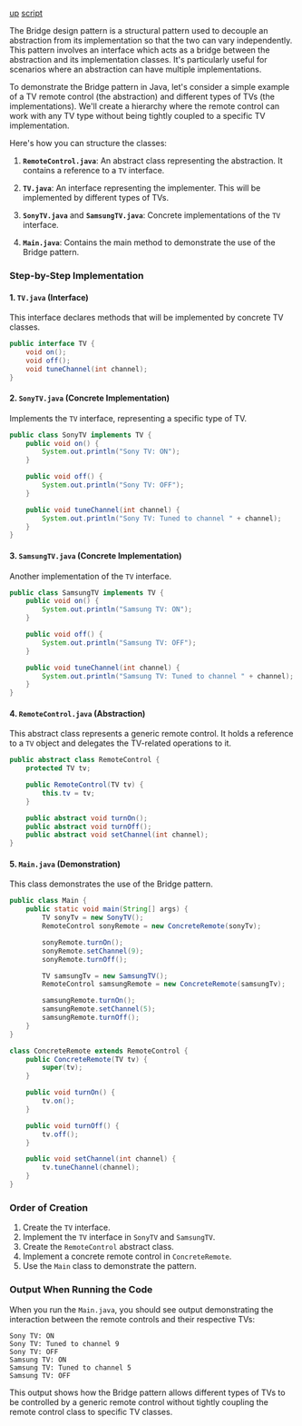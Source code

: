[up](../README.md)  [script](script/page01.md)


The Bridge design pattern is a structural pattern used to decouple an abstraction from its implementation so that the two can vary independently. This pattern involves an interface which acts as a bridge between the abstraction and its implementation classes. It's particularly useful for scenarios where an abstraction can have multiple implementations.

To demonstrate the Bridge pattern in Java, let's consider a simple example of a TV remote control (the abstraction) and different types of TVs (the implementations). We'll create a hierarchy where the remote control can work with any TV type without being tightly coupled to a specific TV implementation.

Here's how you can structure the classes:

1. **`RemoteControl.java`**: An abstract class representing the abstraction. It contains a reference to a `TV` interface.

2. **`TV.java`**: An interface representing the implementer. This will be implemented by different types of TVs.

3. **`SonyTV.java`** and **`SamsungTV.java`**: Concrete implementations of the `TV` interface.

4. **`Main.java`**: Contains the main method to demonstrate the use of the Bridge pattern.

### Step-by-Step Implementation

#### 1. `TV.java` (Interface)
This interface declares methods that will be implemented by concrete TV classes.

```java
public interface TV {
    void on();
    void off();
    void tuneChannel(int channel);
}
```

#### 2. `SonyTV.java` (Concrete Implementation)
Implements the `TV` interface, representing a specific type of TV.

```java
public class SonyTV implements TV {
    public void on() {
        System.out.println("Sony TV: ON");
    }

    public void off() {
        System.out.println("Sony TV: OFF");
    }

    public void tuneChannel(int channel) {
        System.out.println("Sony TV: Tuned to channel " + channel);
    }
}
```

#### 3. `SamsungTV.java` (Concrete Implementation)
Another implementation of the `TV` interface.

```java
public class SamsungTV implements TV {
    public void on() {
        System.out.println("Samsung TV: ON");
    }

    public void off() {
        System.out.println("Samsung TV: OFF");
    }

    public void tuneChannel(int channel) {
        System.out.println("Samsung TV: Tuned to channel " + channel);
    }
}
```

#### 4. `RemoteControl.java` (Abstraction)
This abstract class represents a generic remote control. It holds a reference to a `TV` object and delegates the TV-related operations to it.

```java
public abstract class RemoteControl {
    protected TV tv;

    public RemoteControl(TV tv) {
        this.tv = tv;
    }

    public abstract void turnOn();
    public abstract void turnOff();
    public abstract void setChannel(int channel);
}
```

#### 5. `Main.java` (Demonstration)
This class demonstrates the use of the Bridge pattern.

```java
public class Main {
    public static void main(String[] args) {
        TV sonyTv = new SonyTV();
        RemoteControl sonyRemote = new ConcreteRemote(sonyTv);

        sonyRemote.turnOn();
        sonyRemote.setChannel(9);
        sonyRemote.turnOff();

        TV samsungTv = new SamsungTV();
        RemoteControl samsungRemote = new ConcreteRemote(samsungTv);

        samsungRemote.turnOn();
        samsungRemote.setChannel(5);
        samsungRemote.turnOff();
    }
}

class ConcreteRemote extends RemoteControl {
    public ConcreteRemote(TV tv) {
        super(tv);
    }

    public void turnOn() {
        tv.on();
    }

    public void turnOff() {
        tv.off();
    }

    public void setChannel(int channel) {
        tv.tuneChannel(channel);
    }
}
```

### Order of Creation
1. Create the `TV` interface.
2. Implement the `TV` interface in `SonyTV` and `SamsungTV`.
3. Create the `RemoteControl` abstract class.
4. Implement a concrete remote control in `ConcreteRemote`.
5. Use the `Main` class to demonstrate the pattern.

### Output When Running the Code
When you run the `Main.java`, you should see output demonstrating the interaction between the remote controls and their respective TVs:

```
Sony TV: ON
Sony TV: Tuned to channel 9
Sony TV: OFF
Samsung TV: ON
Samsung TV: Tuned to channel 5
Samsung TV: OFF
```

This output shows how the Bridge pattern allows different types of TVs to be controlled by a generic remote control without tightly coupling the remote control class to specific TV classes.
